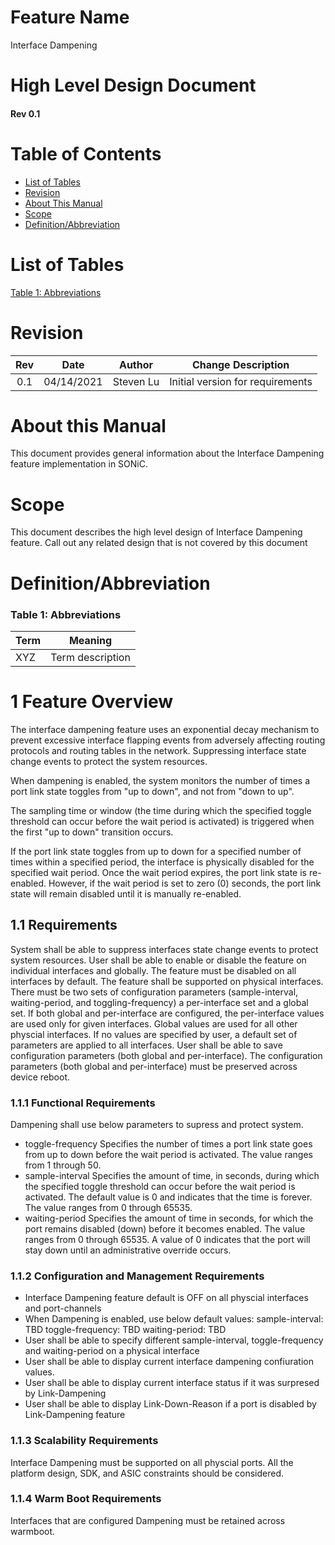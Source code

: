 # Feature Name
Interface Dampening
# High Level Design Document
#### Rev 0.1

# Table of Contents
  * [List of Tables](#list-of-tables)
  * [Revision](#revision)
  * [About This Manual](#about-this-manual)
  * [Scope](#scope)
  * [Definition/Abbreviation](#definitionabbreviation)
  
# List of Tables
[Table 1: Abbreviations](#table-1-abbreviations)

# Revision
| Rev |     Date    |       Author       | Change Description                |
|:---:|:-----------:|:------------------:|-----------------------------------|
| 0.1 | 04/14/2021  |   Steven Lu        | Initial version for requirements  |

# About this Manual
This document provides general information about the Interface Dampening feature implementation in SONiC.
# Scope
This document describes the high level design of Interface Dampening feature. Call out any related design that is not covered by this document

# Definition/Abbreviation

### Table 1: Abbreviations
| **Term**                 | **Meaning**                         |
|--------------------------|-------------------------------------|
| XYZ                      | Term description                    |

# 1 Feature Overview
The interface dampening feature uses an exponential decay mechanism to prevent excessive interface flapping events from adversely affecting routing protocols and routing tables in the network. Suppressing interface state change events to protect the system resources.

When dampening is enabled, the system monitors the number of times a port link state toggles from "up to down", and not from "down to up".

The sampling time or window (the time during which the specified toggle threshold can occur before the wait period is activated) is triggered when the first "up to down" transition occurs.

If the port link state toggles from up to down for a specified number of times within a specified period, the interface is physically disabled for the specified wait period. Once the wait period expires, the port link state is re-enabled. However, if the wait period is set to zero (0) seconds, the port link state will remain disabled until it is manually re-enabled.


## 1.1 Requirements
System shall be able to suppress interfaces state change events to protect system resources.
User shall be able to enable or disable the feature on individual interfaces and globally.
The feature must be disabled on all interfaces by default.
The feature shall be supported on physical interfaces.
There must be two sets of configuration parameters (sample-interval, waiting-period, and toggling-frequency) a per-interface set and a global set. If both global and per-interface are configured, the per-interface values are used only for given interfaces. Global values are used for all other physcial interfaces.
If no values are specified by user, a default set of parameters are applied to all interfaces.
User shall be able to save configuration parameters (both global and per-interface).
The configuration parameters (both global and per-interface) must be preserved across device reboot.

### 1.1.1 Functional Requirements
Dampening shall use below parameters to supress and protect system.
- toggle-frequency
Specifies the number of times a port link state goes from up to down before the wait period is activated. The value ranges from 1 through 50.
- sample-interval
Specifies the amount of time, in seconds, during which the specified toggle threshold can occur before the wait period is activated. The default value is 0 and indicates that the time is forever. The value ranges from 0 through 65535.
- waiting-period
Specifies the amount of time in seconds, for which the port remains disabled (down) before it becomes enabled. The value ranges from 0 through 65535. A value of 0 indicates that the port will stay down until an administrative override occurs.

### 1.1.2 Configuration and Management Requirements
- Interface Dampening feature default is OFF on all physcial interfaces and port-channels
- When Dampening is enabled, use below default values:
  sample-interval: TBD
  toggle-frequency: TBD
  waiting-period: TBD
- User shall be able to specify different sample-interval, toggle-frequency and waiting-period on a physical interface
- User shall be able to display current interface dampening confiuration values.
- User shall be able to display current interface status if it was surpresed by Link-Dampening
- User shall be able to display Link-Down-Reason if a port is disabled by Link-Dampening feature


### 1.1.3 Scalability Requirements
Interface Dampening must be supported on all physcial ports. All the platform design, SDK, and ASIC constraints should be considered.


### 1.1.4 Warm Boot Requirements
Interfaces that are configured Dampening must be retained across warmboot.


